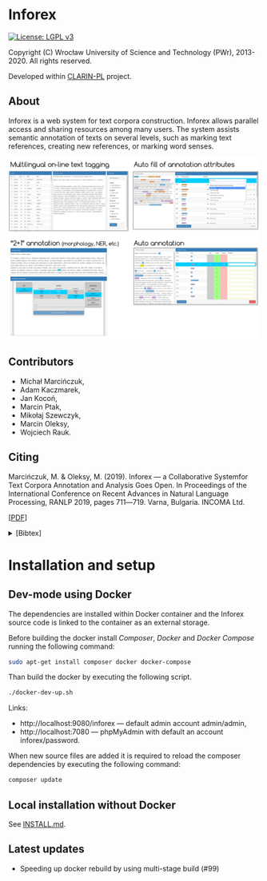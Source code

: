 Inforex
=======

[![License: LGPL v3](https://img.shields.io/badge/License-LGPL%20v3-blue.svg)](https://www.gnu.org/licenses/lgpl-3.0)

Copyright (C) Wrocław University of Science and Technology (PWr), 2013-2020. 
All rights reserved.

Developed within [CLARIN-PL](http://clarin-pl.eu/) project.

About
-----

Inforex is a web system for text corpora construction. 
Inforex allows parallel access and sharing resources among many users. 
The system assists semantic annotation of texts on several levels, 
such as marking text references, creating new references, or marking word senses.

![Inforex](gfx/inforex_screens_collage.png)

Contributors
------------
* Michał Marcińczuk,
* Adam Kaczmarek,
* Jan Kocoń,
* Marcin Ptak,
* Mikołaj Szewczyk,
* Marcin Oleksy,
* Wojciech Rauk.


Citing
------


Marcińczuk, M. & Oleksy, M. (2019). Inforex — a Collaborative Systemfor Text Corpora Annotation and Analysis Goes Open. In Proceedings of the International Conference on Recent Advances in Natural Language Processing, RANLP 2019, pages 711―719. Varna, Bulgaria. INCOMA Ltd.

\[[PDF](https://www.researchgate.net/publication/335402187_Inforex_-_a_Collaborative_System_for_Text_Corpora_Annotation_and_Analysis_Goes_Open)\]

<details><summary>[Bibtex]</summary>
<p>

```
@inproceedings{marcinczuk-oleksy-2019-inforex,
    title     = "{I}nforex {---} a Collaborative Systemfor Text Corpora Annotation and Analysis Goes Open",
    author    = "Marci{\'n}czuk, Micha{\l}  and
                Oleksy, Marcin",
    booktitle = "Proceedings of the International Conference on Recent Advances in Natural Language Processing (RANLP 2019)",
    month     = sep,
    year      = "2019",
    address   = "Varna, Bulgaria",
    publisher = "INCOMA Ltd.",
    url       = "https://www.aclweb.org/anthology/R19-1083",
    doi       = "10.26615/978-954-452-056-4_083",
    pages     = "711--719",
}
```   
</p>
</details>

Installation and setup
======================

Dev-mode using Docker
---------------------

The dependencies are installed within Docker container 
and the Inforex source code is linked to the container as an external storage. 

Before building the docker install *Composer*, *Docker* and *Docker Compose* running the following command:

```bash
sudo apt-get install composer docker docker-compose
```
Than build the docker by executing the following script. 

```bash
./docker-dev-up.sh
```

Links:
* http://localhost:9080/inforex — default admin account admin/admin,
* http://localhost:7080 — phpMyAdmin with default an account inforex/password.   

When new source files are added it is required to reload the composer dependencies 
by executing the following command:

```bash
composer update
```

Local installation without Docker
---------------------------------

See [INSTALL.md](INSTALL.md).


Latest updates
---------------------------------
* Speeding up docker rebuild by using multi-stage build (#99)
